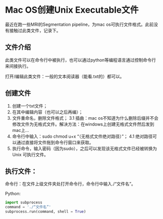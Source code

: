 # Mac OS创建Unix Executable文件

最近在跑一些MRI的Segmentation pipeline，为mac os可执行文件格式。此前没有接触过此类文件，记录下。

## 文件介绍

此类文件可以在命令行中被执行，也可以通过python等编程语言通过控制命令行来间接执行。

打开/编辑此类文件：一般的文本阅读器（能看.txt的）都可以。

## 创建文件

1. 创建一个txt文件；
2. 在其中编辑内容（也可以之后再编）；
3. 文件重命名，删除文件格式；
   3.1 插曲：mac os不知道为什么删除后缀并不会修改文件为无格式文件。解决方法：在windows上创建无格式文件然后发到mac上...
4. 命令行中输入：sudo chmod u+x “（无格式文件绝对路径）”；
  4.1 绝对路径可以通过直接将文件拖到命令行窗口来获取。
5. 执行命令，输入密码（因为sudo），之后可以发现该无格式文件已经被转换为 Unix 可执行文件。

## 执行文件：

命令行：在文件上级文件夹处打开命令行，命令行中输入./“文件名”。

Python: 
```python
import subprocess
command = './“文件名”'
subprocess.run(command, shell = True)
```
